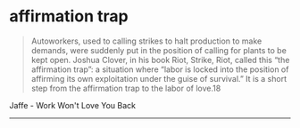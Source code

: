 # affirmation trap

> Autoworkers, used to calling strikes to halt production to make demands, were suddenly put in the position of calling for plants to be kept open. Joshua Clover, in his book Riot, Strike, Riot, called this “the affirmation trap”: a situation where “labor is locked into the position of affirming its own exploitation under the guise of survival.” It is a short step from the affirmation trap to the labor of love.18

Jaffe - Work Won't Love You Back
 
---
 